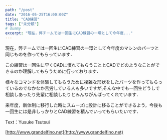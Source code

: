 ```yaml
---
path: "/post"
date: "2016-05-25T16:00:00Z"
title: "CAD練習"
tags: ["未分類"]
# dummy
excerpt: "現在，弊チームでは一回生にCAD練習の一環として今年度..."
---
```




[](25-1.jpg)

現在，弊チームでは一回生にCAD練習の一環として今年度のマシンのパーツと同じものを作ってもらっています．

この練習は一回生に早くCADに慣れてもらうこととCADでどのようなことができるのか理解してもらうために行っております．

様々なコマンドを体験してもらうために複雑な形状をしたパーツを作ってもらっているのでなかなか苦労している人も多いですが,そんな中でも一回生どうしで相談しあったり先輩に相談したりとみんながんばってくれています．

来年度，新体制に移行した時にスムーズに設計に移ることができるよう，今後も一回生には是非しっかりとCAD練習を積んでいってもらいたいです．

Text：Yusuke Tsutsui

[http://www.grandelfino.net](http://www.grandelfino.net)

